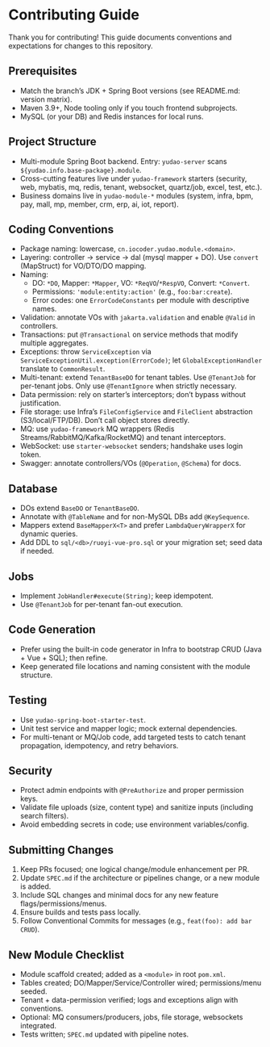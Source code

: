 # Contributing Guide

Thank you for contributing! This guide documents conventions and expectations for changes to this repository.

## Prerequisites
- Match the branch’s JDK + Spring Boot versions (see README.md: version matrix).
- Maven 3.9+, Node tooling only if you touch frontend subprojects.
- MySQL (or your DB) and Redis instances for local runs.

## Project Structure
- Multi-module Spring Boot backend. Entry: `yudao-server` scans `${yudao.info.base-package}.module`.
- Cross-cutting features live under `yudao-framework` starters (security, web, mybatis, mq, redis, tenant, websocket, quartz/job, excel, test, etc.).
- Business domains live in `yudao-module-*` modules (system, infra, bpm, pay, mall, mp, member, crm, erp, ai, iot, report).

## Coding Conventions
- Package naming: lowercase, `cn.iocoder.yudao.module.<domain>`.
- Layering: controller → service → dal (mysql mapper + DO). Use `convert` (MapStruct) for VO/DTO/DO mapping.
- Naming:
  - DO: `*DO`, Mapper: `*Mapper`, VO: `*ReqVO`/`*RespVO`, Convert: `*Convert`.
  - Permissions: `'module:entity:action'` (e.g., `foo:bar:create`).
  - Error codes: one `ErrorCodeConstants` per module with descriptive names.
- Validation: annotate VOs with `jakarta.validation` and enable `@Valid` in controllers.
- Transactions: put `@Transactional` on service methods that modify multiple aggregates.
- Exceptions: throw `ServiceException` via `ServiceExceptionUtil.exception(ErrorCode)`; let `GlobalExceptionHandler` translate to `CommonResult`.
- Multi-tenant: extend `TenantBaseDO` for tenant tables. Use `@TenantJob` for per-tenant jobs. Only use `@TenantIgnore` when strictly necessary.
- Data permission: rely on starter’s interceptors; don’t bypass without justification.
- File storage: use Infra’s `FileConfigService` and `FileClient` abstraction (S3/local/FTP/DB). Don’t call object stores directly.
- MQ: use `yudao-framework` MQ wrappers (Redis Streams/RabbitMQ/Kafka/RocketMQ) and tenant interceptors.
- WebSocket: use `starter-websocket` senders; handshake uses login token.
- Swagger: annotate controllers/VOs (`@Operation`, `@Schema`) for docs.

## Database
- DOs extend `BaseDO` or `TenantBaseDO`.
- Annotate with `@TableName` and for non-MySQL DBs add `@KeySequence`.
- Mappers extend `BaseMapperX<T>` and prefer `LambdaQueryWrapperX` for dynamic queries.
- Add DDL to `sql/<db>/ruoyi-vue-pro.sql` or your migration set; seed data if needed.

## Jobs
- Implement `JobHandler#execute(String)`; keep idempotent.
- Use `@TenantJob` for per-tenant fan-out execution.

## Code Generation
- Prefer using the built-in code generator in Infra to bootstrap CRUD (Java + Vue + SQL); then refine.
- Keep generated file locations and naming consistent with the module structure.

## Testing
- Use `yudao-spring-boot-starter-test`.
- Unit test service and mapper logic; mock external dependencies.
- For multi-tenant or MQ/Job code, add targeted tests to catch tenant propagation, idempotency, and retry behaviors.

## Security
- Protect admin endpoints with `@PreAuthorize` and proper permission keys.
- Validate file uploads (size, content type) and sanitize inputs (including search filters).
- Avoid embedding secrets in code; use environment variables/config.

## Submitting Changes
1) Keep PRs focused; one logical change/module enhancement per PR.
2) Update `SPEC.md` if the architecture or pipelines change, or a new module is added.
3) Include SQL changes and minimal docs for any new feature flags/permissions/menus.
4) Ensure builds and tests pass locally.
5) Follow Conventional Commits for messages (e.g., `feat(foo): add bar CRUD`).

## New Module Checklist
- Module scaffold created; added as a `<module>` in root `pom.xml`.
- Tables created; DO/Mapper/Service/Controller wired; permissions/menu seeded.
- Tenant + data-permission verified; logs and exceptions align with conventions.
- Optional: MQ consumers/producers, jobs, file storage, websockets integrated.
- Tests written; `SPEC.md` updated with pipeline notes.

